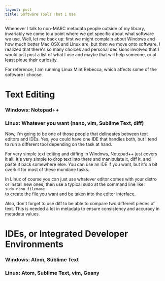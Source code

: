 ```yaml
---
layout: post
title: Software Tools That I Use
---
```


Whenever I talk to non-MARC metadata people outside of my library, invariably we come to a point where we get specific about what software we use. Well, let me back up: first we might complain about Windows and how much better Mac OSX and Linux are, but *then* we move onto software. I realized that there's so many choices and personal decisions involved that I would just post a list of what I use and maybe that will help someone, or at least pique their curiosity.  

For reference, I am running Linux Mint Rebecca, which affects some of the software I choose.  

# Text Editing
### Windows: Notepad++
### Linux: Whatever you want (nano, vim, Sublime Text, diff)

Now, I'm going to be one of those people that delineates between text editors and IDEs. Yes, you could have one IDE that handles both, but I tend to run a different tool depending on the task at hand.  

For very simple text editing and diffing in Windows, Notepad++ just covers it all. It's very simple to drop text into there and manipulate it, diff it, and paste it back somewhere else. You can use an IDE if you want, but it's a bit overkill for most of these mundane tasks.  

In Linux of course you can just use whatever editor comes with your distro or install new ones, then use a typical sudo at the command line like:  
```sudo nano filename```  
to create the file you want and be taken into the editor interface.  

Also, don't forget to use diff to be able to compare two different pieces of text. This is needed a lot in metadata to ensure consistency and accuracy in metadata values.  

# IDEs, or Integrated Developer Environments
### Windows: Atom, Sublime Text
### Linux: Atom, Sublime Text, vim, Geany
